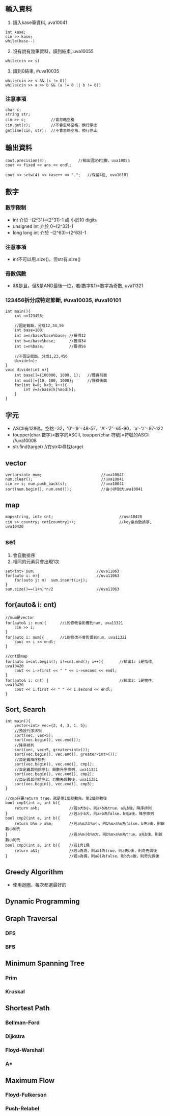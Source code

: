 ## 輸入資料
1. 讀入kase筆資料, uva10041
```
int kase;
cin >> kase;
while(kase--)
```
2. 沒有說有幾筆資料，讀到結束, uva10055
```
while(cin >> s)
```
3. 讀到0結束, #uva10035
```
while(cin >> s && (s != 0))
while(cin >> a >> b && (a != 0 || b != 0))
```
### 注意事項
```
char c;
string str;
cin >> c;			//會忽略空格
cin.get(c);			//不會忽略空格，換行停止
getline(cin, str);	//不會忽略空格，換行停止
```

## 輸出資料
```
cout.precision(4);              //輸出固定4位數，uva10056
cout << fixed << ans << endl;

cout << setw(4) << kase++ << ".";   //保留4位, uva10101
```

## 數字
### 數字限制
- int 介於 -(2^31)~(2^31)-1 或 小於10 digits
- unsigned int 介於 0~(2^32)-1
- long long int 介於 -(2^63)~(2^63)-1
### 注意事項
- int不可以用.size()，但str有.size()
### 奇數偶數
- &&是且，但&是AND最後一位，若(數字&1)=數字為奇數, uva11321
### 123456拆分成特定節斷, #uva10035, #uva10101
```
int main(){
    int n=123456;

    //固定截斷，分成12,34,56
    int base=100;
    int a=n/base/base%base; //獲得12
    int b=n/base%base;      //獲得34
    int c=n%base;           //獲得56

    //不固定節斷，分成1,23,456
    divide(n);
}
void divide(int n){
	int base[]={100000, 1000, 1};   //獲得前面
    int mod[]={10, 100, 1000};      //獲得後面
    for(int k=0; k<3; k++){
        int v=a/base[k]%mod[k];     
    }
}
```

## 字元
- ASCII有128碼，空格=32，'0'-'9'=48-57，'A'-'Z'=65-90，'a'-'z'=97-122
- toupper(char 數字)=數字的ASCII, toupper(char 符號)=符號的ASCII    //uva10008
- str.find(target)	//在str中尋找target

## vector
```
vector<int> num;                          //uva10041
num.clear();                              //uva10041
cin >> s; num.push_back(s);               //uva10041
sort(num.begin(), num.end());             //由小排到大uva10041
```

## map
```
map<string, int> cnt;                             //uva10420
cin >> country; cnt[country]++;                   //key會自動排序, uva10420
```

## set
1. 會自動排序
2. 相同的元素只會出現1次
```
set<int> sum;                           //uva11063
for(auto i: m){                         //uva11063
    for(auto j: m)	sum.insert(i+j);
}
sum.size()==(1+n)*n/2                   //uva11063
```

## for(auto& i: cnt)
```
//num是vector
for(auto& i: num){      //i的修改會影響到num, uva11321
    cin >> i;
}
for(auto i: num){       //i的修改不會影響到num, uva11321
    cout << i << endl;
}
```
```
//cnt是map
for(auto i=cnt.begin(); i!=cnt.end(); i++){		  //輸出1: i是指標, uva10420
    cout << i->first << " " << i->second << endl;       
}
for(auto& i: cnt) {                               //輸出2: i是物件, uva10420
	cout << i.first << " " << i.second << endl;
}
```

## Sort, Search
```
int main(){
    vector<int> vec={2, 4, 3, 1, 5};
    //預設升序排列
    sort(vec, vec+5);
    sort(vec.begin(), vec.end());
    //降序排列
    sort(vec, vec+5, greater<int>());
    sort(vec.begin(), vec.end(), greater<int>());
    //自定義降序排列
    sort(vec.begin(), vec.end(), cmp1);
    //自定義其他排序1: 餘數升序排列, uva11321
    sort(vec.begin(), vec.end(), cmp2);
    //自定義其他排序2: 奇數先偶數後, uva11321
    sort(vec.begin(), vec.end(), cmp3);
}

//cmp只要return true，就是第1個參數先，第2個參數後
bool cmp1(int a, int b){
    return a>b;             //若a大b小，則a>b為true，a先b後，降序排列
}                           //若a小b大，則a>b為false，b先a後，降序排列
bool cmp2(int a, int b){
    return b%m > a%m;       //若a%m大b%m小，則b%m>a%m為false，b先a後，則餘數小的先
}                           //若a%m小b%m大，則b%m>a%m為true，a先b後，則餘數小的先
bool cmp3(int a, int b){    //若1奇1偶
    return a&1;             //若a為奇，則a&1為true，則a先b後，則奇先偶後
}                           //若a為偶，則a&1為false，則b先a後，則奇先偶後
```
## Greedy Algorithm
- 使用迴圈，每次都選最好的

## Dynamic Programming

## Graph Traversal
### DFS
### BFS

## Minimum Spanning Tree
### Prim
### Kruskal

## Shortest Path
### Bellman-Ford
### Dijkstra
### Floyd-Warshall
### A*

## Maximum Flow
### Floyd-Fulkerson
### Push-Relabel